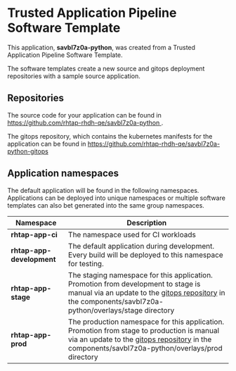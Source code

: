 # Trusted Application Pipeline Software Template

This application, **savbl7z0a-python**, was created from a Trusted Application Pipeline Software Template.

The software templates create a new source and gitops deployment repositories with a sample source application. 

## Repositories

The source code for your application can be found in [https://github.com/rhtap-rhdh-qe/savbl7z0a-python ](https://github.com/rhtap-rhdh-qe/savbl7z0a-python ).
 
The gitops repository, which contains the kubernetes manifests for the application can be found in 
[https://github.com/rhtap-rhdh-qe/savbl7z0a-python-gitops ](https://github.com/rhtap-rhdh-qe/savbl7z0a-python-gitops ) 

## Application namespaces 

The default application will be found in the following namespaces. Applications can be deployed into unique namespaces or multiple software templates can also bet generated into the same group namespaces.  

|  Namespace   |  Description   |  
| -------- | -------- |
| **rhtap-app-ci** | The namespace used for CI workloads |
| **rhtap-app-development** | The default application during development. Every build will be deployed to this namespace for testing. |
| **rhtap-app-stage** | The staging namespace for this application. Promotion from development to stage is manual via an update to the [gitops repository](https://github.com/rhtap-rhdh-qe/savbl7z0a-python-gitops ) in the components/savbl7z0a-python/overlays/stage directory |
| **rhtap-app-prod** | The production namespace for this application. Promotion from stage to production is manual via an update to the [gitops repository](https://github.com/rhtap-rhdh-qe/savbl7z0a-python-gitops ) in the components/savbl7z0a-python/overlays/prod directory |